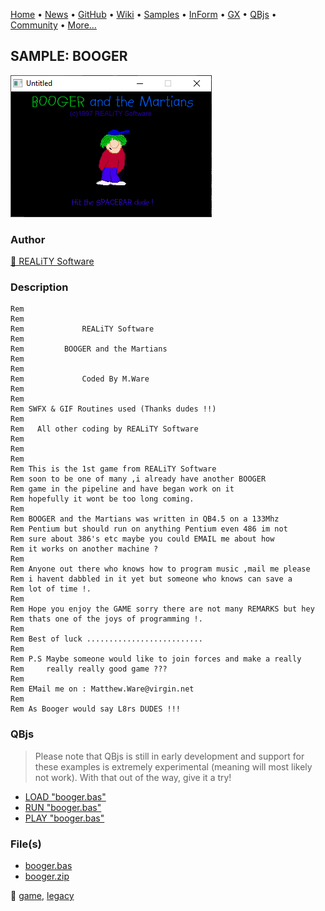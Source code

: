 [Home](https://qb64.com) • [News](../../news.md) • [GitHub](https://github.com/QB64Official/qb64) • [Wiki](wiki.md) • [Samples](../../samples.md) • [InForm](../../inform.md) • [GX](../../gx.md) • [QBjs](../../qbjs.md) • [Community](../../community.md) • [More...](../../more.md)

## SAMPLE: BOOGER

![screenshot.png](img/screenshot.png)

### Author

[🐝 REALiTY Software](../reality-software.md) 

### Description

```text
Rem
Rem
Rem             REALiTY Software
Rem
Rem         BOOGER and the Martians
Rem
Rem
Rem             Coded By M.Ware
Rem
Rem
Rem SWFX & GIF Routines used (Thanks dudes !!)
Rem
Rem   All other coding by REALiTY Software
Rem
Rem
Rem
Rem This is the 1st game from REALiTY Software
Rem soon to be one of many ,i already have another BOOGER
Rem game in the pipeline and have began work on it
Rem hopefully it wont be too long coming.
Rem
Rem BOOGER and the Martians was written in QB4.5 on a 133Mhz
Rem Pentium but should run on anything Pentium even 486 im not
Rem sure about 386's etc maybe you could EMAIL me about how
Rem it works on another machine ?
Rem
Rem Anyone out there who knows how to program music ,mail me please
Rem i havent dabbled in it yet but someone who knows can save a
Rem lot of time !.
Rem
Rem Hope you enjoy the GAME sorry there are not many REMARKS but hey
Rem thats one of the joys of programming !.
Rem
Rem Best of luck ..........................
Rem
Rem P.S Maybe someone would like to join forces and make a really
Rem     really really good game ???
Rem
Rem EMail me on : Matthew.Ware@virgin.net
Rem
Rem As Booger would say L8rs DUDES !!!
```

### QBjs

> Please note that QBjs is still in early development and support for these examples is extremely experimental (meaning will most likely not work). With that out of the way, give it a try!

* [LOAD "booger.bas"](https://qbjs.org/index.html?src=https://qb64.com/samples/booger/src/booger.bas)
* [RUN "booger.bas"](https://qbjs.org/index.html?mode=auto&src=https://qb64.com/samples/booger/src/booger.bas)
* [PLAY "booger.bas"](https://qbjs.org/index.html?mode=play&src=https://qb64.com/samples/booger/src/booger.bas)

### File(s)

* [booger.bas](src/booger.bas)
* [booger.zip](src/booger.zip)

🔗 [game](../game.md), [legacy](../legacy.md)
